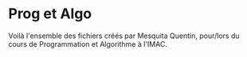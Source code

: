 # Prog et Algo

Voilà l'ensemble des fichiers créés par Mesquita Quentin, pour/lors du cours de Programmation et Algorithme à l'IMAC.
